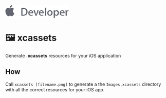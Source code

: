 ![](assets/apple_developer.png)

# 🖼 xcassets

Generate **.xcassets** resources for your iOS application

## How

Call `xcassets [filename.png]` to generate a the `Images.xcassets` directory with all the correct resources for your iOS app.
